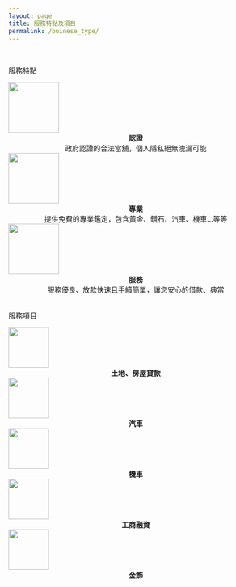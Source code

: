 ```yaml
---
layout: page
title: 服務特點及項目
permalink: /buinese_type/
---
```

<link rel="stylesheet" href="../css/business_type.css">
<div class="container">
	<br/>
	<div class="bigtitle">
		<p>服務特點</p>
	</div>
	<div class="icon">
		<img src='../svg/feature/goverment.svg' width="100" height="100" class="center">
		<div class="title">
			<div class="subtitle">
				<center><strong>認證</strong></center>
			</div>
			<div class="context">
				<center>政府認證的合法當舖，個人隱私絕無洩漏可能</center>
			</div>
		</div>
	</div>
	<div class="icon">	
		<img src='../svg/feature/briefcase-fill.svg' width="100" height="100" class="center">
		<div class="title">
			<div class="subtitle">
				<center><strong>專業</strong></center>
			</div>
			<div class="context">
				<center>提供免費的專業鑑定，包含黃金、鑽石、汽車、機車...等等</center>
			</div>
		</div>
	</div>
	<div class="icon">
		<img src='../svg/feature/hand-shake.svg' width="100" height="100" class="center">
		<div class="title">
			<div class="subtitle">
				<center><strong>服務</strong></center>
			</div>
			<div class="context">
				<center>服務優良、放款快速且手續簡單，讓您安心的借款、典當</center>
			</div>
		</div>
	</div>
</div>

<div class="container">
	<br/>
	<div class="bigtitle">
		<p>服務項目</p>
	</div>
	<div class="icon">
		<img src='../svg/service/house-fill.svg' width="80" height="80" class="center">
		<div class="title">
			<div class="subtitle">
				<center><strong>土地、房屋貸款</strong></center>
			</div>
		</div>
	</div>
	<div class="icon">
		<img src='../svg/service/car.svg' width="80" height="80" class="center">
		<div class="title">
			<div class="subtitle">
				<center><strong>汽車</strong></center>
			</div>
		</div>
	</div>
	<div class="icon">
		<img src='../svg/service/bike.svg' width="80" height="80" class="center">
		<div class="title">
			<div class="subtitle">
				<center><strong>機車</strong></center>
			</div>
		</div>
	</div>
	<div class="icon">
		<img src='../svg/service/dollar.svg' width="80" height="80" class="center">
		<div class="title">
			<div class="subtitle">
				<center><strong>工商融資</strong></center>
			</div>
		</div>
	</div>
	<div class="icon">
		<img src='../svg/service/gold-ingots.svg' width="80" height="80" class="center">
		<div class="title">
			<div class="subtitle">
				<center><strong>金飾</strong></center>
			</div>
		</div>
	</div>
</div>

